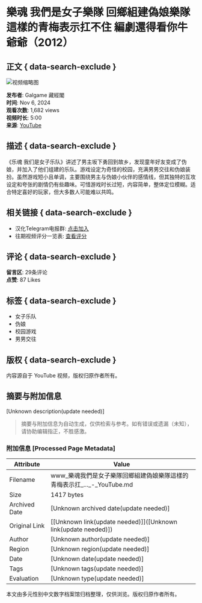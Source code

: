 # 樂魂 我們是女子樂隊 回鄉組建偽娘樂隊 這樣的青梅表示扛不住 編劇還得看你牛爺爺（2012）

## 正文 { data-search-exclude }


![视频缩略图](https://yt3.ggpht.com/08vnx1KHrPnEjBlSmfYGIA8mMiwp69DqMviAR0xysDZLSF8KBo9P1AGwcbnaWrXsU4ukZoRs7Q=s48-c-k-c0x00ffffff-no-rj)

**发布者**: Galgame 藏經閣  
**时间**: Nov 6, 2024  
**观看次数**: 1,682 views  
**视频时长**: 5:00  
**来源**: [YouTube](https://www.youtube.com/watch?v=St4hHEC9fj0)

## 描述 { data-search-exclude }

《乐魂 我们是女子乐队》讲述了男主坂下勇回到故乡，发现童年好友变成了伪娘，并加入了他们组建的乐队。游戏设定为奇怪的校园，充满男男交往和伪娘装扮。虽然游戏短小且单调，主要围绕男主与伪娘小伙伴的感情线，但其独特的互攻设定和夸张的剧情仍有些趣味。可惜游戏时长过短，内容简单，整体定位模糊。适合特定喜好的玩家，但大多数人可能难以共鸣。

## 相关链接 { data-search-exclude }
- 汉化Telegram电报群: [点击加入](https://t.me/+uvGrzyMseEFmZjBl)
- 往期视频评分一览表: [查看评分](https://docs.qq.com/sheet/DWHZweGFjcUp2SWdj?tab=000001)

## 评论 { data-search-exclude }
**留言区**: 29条评论  
**点赞**: 87 Likes

## 标签 { data-search-exclude }
- 女子乐队
- 伪娘
- 校园游戏
- 男男交往

## 版权 { data-search-exclude }
内容源自于 YouTube 视频，版权归原作者所有。
<!-- tcd_original_link https://www.youtube.com/watch?v=WSRU2YoiMbc -->


## 摘要与附加信息

<!-- tcd_abstract -->
[Unknown description(update needed)]
<!-- tcd_abstract_end -->

> 摘要与附加信息为自动生成，仅供检索与参考。如有错误或遗漏（未知），请协助编辑指正，不胜感激。

### 附加信息 [Processed Page Metadata]

| Attribute       | Value                                  |
|-----------------|----------------------------------------|
| Filename        | www_樂魂我們是女子樂隊回鄉組建偽娘樂隊這樣的青梅表示扛_..._-_YouTube.md                             |
| Size            | 1417 bytes                           |
| Archived Date   | [Unknown archived date(update needed)]                             |
| Original Link   | [[Unknown link(update needed)]]([Unknown link(update needed)])                       |
| Author          | [Unknown author(update needed)]                               |
| Region          | [Unknown region(update needed)]                               |
| Date            | [Unknown date(update needed)]                                 |
| Tags            | [Unknown tags(update needed)]                                 |
| Evaluation            | [Unknown type(update needed)]                                 |
<!-- tcd_table_end -->

本文由多元性别中文数字档案馆归档整理，仅供浏览。版权归原作者所有。
